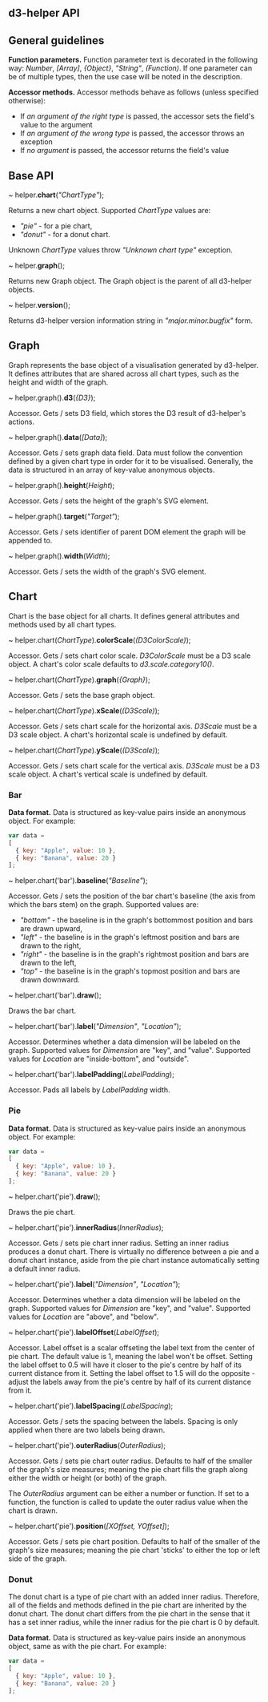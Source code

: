 d3-helper API
-------------

## General guidelines

**Function parameters.** Function parameter text is decorated in the following way: _Number_, _[Array]_, _{Object}_, _"String"_, _(Function)_. If one parameter can be of multiple types, then the use case will be noted in the description.

**Accessor methods.** Accessor methods behave as follows (unless specified otherwise):

* If _an argument of the right type_ is passed, the accessor sets the field's value to the argument
* If _an argument of the wrong type_ is passed, the accessor throws an exception
* If _no argument_ is passed, the accessor returns the field's value

## Base API

~ helper.**chart**(_"ChartType"_);

Returns a new chart object. Supported _ChartType_ values are:

* _"pie"_ - for a pie chart,
* _"donut"_ - for a donut chart.

Unknown _ChartType_ values throw _"Unknown chart type"_ exception.

~ helper.**graph**();

Returns new Graph object. The Graph object is the parent of all d3-helper objects.

~ helper.**version**();

Returns d3-helper version information string in _"major.minor.bugfix"_ form.

## Graph

Graph represents the base object of a visualisation generated by d3-helper. It defines attributes that are shared across all chart types, such as the height and width of the graph.

~ helper.graph().**d3**(_{D3}_);

Accessor. Gets / sets D3 field, which stores the D3 result of d3-helper's actions.

~ helper.graph().**data**(_[Data]_);

Accessor. Gets / sets graph data field. Data must follow the convention defined by a given chart type in order for it to be visualised. Generally, the data is structured in an array of key-value anonymous objects.

~ helper.graph().**height**(_Height_);

Accessor. Gets / sets the height of the graph's SVG element.

~ helper.graph().**target**(_"Target"_);

Accessor. Gets / sets identifier of parent DOM element the graph will be appended to.

~ helper.graph().**width**(_Width_);

Accessor. Gets / sets the width of the graph's SVG element.

## Chart

Chart is the base object for all charts. It defines general attributes and methods used by all chart types.

~ helper.chart(_ChartType_).**colorScale**(_(D3ColorScale)_);

Accessor. Gets / sets chart color scale. _D3ColorScale_ must be a D3 scale object. A chart's color scale defaults to _d3.scale.category10()_.

~ helper.chart(_ChartType_).**graph**(_{Graph}_);

Accessor. Gets / sets the base graph object.

~ helper.chart(_ChartType_).**xScale**(_(D3Scale)_);

Accessor. Gets / sets chart scale for the horizontal axis. _D3Scale_ must be a D3 scale object. A chart's horizontal scale is undefined by default.

~ helper.chart(_ChartType_).**yScale**(_(D3Scale)_);

Accessor. Gets / sets chart scale for the vertical axis. _D3Scale_ must be a D3 scale object. A chart's vertical scale is undefined by default.

### Bar

**Data format.** Data is structured as key-value pairs inside an anonymous object. For example:

```javascript
var data =
[
  { key: "Apple", value: 10 },
  { key: "Banana", value: 20 }
];
```

~ helper.chart('bar').**baseline**(_"Baseline"_);

Accessor. Gets / sets the position of the bar chart's baseline (the axis from which the bars stem) on the graph. Supported values are:

* _"bottom"_ - the baseline is in the graph's bottommost position and bars are drawn upward,
* _"left"_ - the baseline is in the graph's leftmost position and bars are drawn to the right, 
* _"right"_ - the baseline is in the graph's rightmost position and bars are drawn to the left, 
* _"top"_ - the baseline is in the graph's topmost position and bars are drawn downward.

~ helper.chart('bar').**draw**();

Draws the bar chart.

~ helper.chart('bar').**label**(_"Dimension"_, _"Location"_);

Accessor. Determines whether a data dimension will be labeled on the graph. Supported values for _Dimension_ are "key", and "value". Supported values for _Location_ are "inside-bottom", and "outside".

~ helper.chart('bar').**labelPadding**(_LabelPadding_);

Accessor. Pads all labels by _LabelPadding_ width.

### Pie

**Data format.** Data is structured as key-value pairs inside an anonymous object. For example:

```javascript
var data =
[
  { key: "Apple", value: 10 },
  { key: "Banana", value: 20 }
];
```

~ helper.chart('pie').**draw**();

Draws the pie chart.

~ helper.chart('pie').**innerRadius**(_InnerRadius_);

Accessor. Gets / sets pie chart inner radius. Setting an inner radius produces a donut chart. There is virtually no difference between a pie and a donut chart instance, aside from the pie chart instance automatically setting a default inner radius.

~ helper.chart('pie').**label**(_"Dimension"_, _"Location"_);

Accessor. Determines whether a data dimension will be labeled on the graph. Supported values for _Dimension_ are "key", and "value". Supported values for _Location_ are "above", and "below".

~ helper.chart('pie').**labelOffset**(_LabelOffset_);

Accessor. Label offset is a scalar offseting the label text from the center of pie chart. The default value is 1, meaning the label won't be offset. Setting the label offset to 0.5 will have it closer to the pie's centre by half of its current distance from it. Setting the label offset to 1.5 will do the opposite - adjust the labels away from the pie's centre by half of its current distance from it.

~ helper.chart('pie').**labelSpacing**(_LabelSpacing_);

Accessor. Gets / sets the spacing between the labels. Spacing is only applied when there are two labels being drawn.

~ helper.chart('pie').**outerRadius**(_OuterRadius_);

Accessor. Gets / sets pie chart outer radius. Defaults to half of the smaller of the graph's size measures; meaning the pie chart fills the graph along either the width or height (or both) of the graph.

The _OuterRadius_ argument can be either a number or function. If set to a function, the function is called to update the outer radius value when the chart is drawn.

~ helper.chart('pie').**position**(_[XOffset, YOffset]_);

Accessor. Gets / sets pie chart position. Defaults to half of the smaller of the graph's size measures; meaning the pie chart 'sticks' to either the top or left side of the graph.

### Donut

The donut chart is a type of pie chart with an added inner radius. Therefore, all of the fields and methods defined in the pie chart are inherited by the donut chart. The donut chart differs from the pie chart in the sense that it has a set inner radius, while the inner radius for the pie chart is 0 by default.

**Data format.** Data is structured as key-value pairs inside an anonymous object, same as with the pie chart. For example:

```javascript
var data =
[
  { key: "Apple", value: 10 },
  { key: "Banana", value: 20 }
];
```
